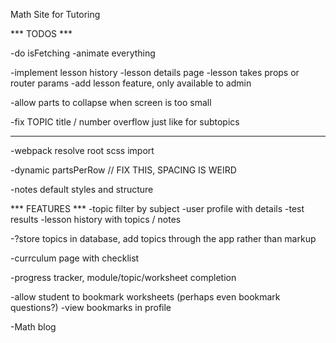 Math Site for Tutoring


*** TODOS ***

-do isFetching
-animate everything

-implement lesson history
	-lesson details page
	-lesson takes props or router params
	-add lesson feature, only available to admin
	
-allow parts to collapse when screen is too small

-fix TOPIC title / number overflow just like for subtopics

---

-webpack resolve root scss import

-dynamic partsPerRow // FIX THIS, SPACING IS WEIRD

-notes default styles and structure




*** FEATURES ***
-topic filter by subject
-user profile with details
-test results
-lesson history with topics / notes

-?store topics in database, add topics through the app rather than markup

-currculum page with checklist


-progress tracker, module/topic/worksheet completion


-allow student to bookmark worksheets (perhaps even bookmark questions?)
-view bookmarks in profile




-Math blog
